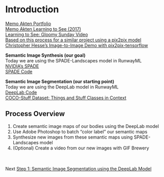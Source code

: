 # Introduction
[Memo Akten Portfolio](http://www.memo.tv/works/#selected-works)<br>
[Memo Akten Learning to See (2017)](http://www.memo.tv/portfolio/learning-to-see/)<br>
[Learning to See: Gloomy Sunday Video](https://vimeo.com/260612034)<br>
[Based on this process for a similar project using a pix2pix model](http://github.com/memo/webcam-pix2pix-tensorflow)<br>
[Christopher Hesse’s Image-to-Image Demo with pix2pix-tensorflow](https://affinelayer.com/pixsrv/)<br>

<b>Semantic Image Synthesis (our goal)</b><br>
Today we are using the SPADE-Landscapes model in RunwayML<br>
[NVIDIA’s SPADE](https://nvlabs.github.io/SPADE/)<br> 
[SPADE Code](https://github.com/agermanidis/SPADE)<br>


<b>Semantic Image Segmentation (our starting point)</b><br> 
Today we are using the DeepLab model in RunwayML<br>
[DeepLab Code](https://github.com/genekogan/deeplab-pytorch)<br>
[COCO-Stuff Dataset: Things and Stuff Classes in Context](https://github.com/nightrome/cocostuff)<br>



## Process Overview
1. Create semantic image maps of our bodies using the DeepLab model
2. Use Adobe Photoshop to batch “color label” our semantic maps
3. Synthesize new images from these semantic maps using SPADE-Landscapes model
4. (Optional) Create a video from our new images with GIF Brewery

<br></br>
Next [Step 1: Semantic Image Segmentation using the DeepLab Model](https://github.com/ellennickles/painting-landscapes-with-the-body/blob/master/outline/03-step1-deepLab.md)